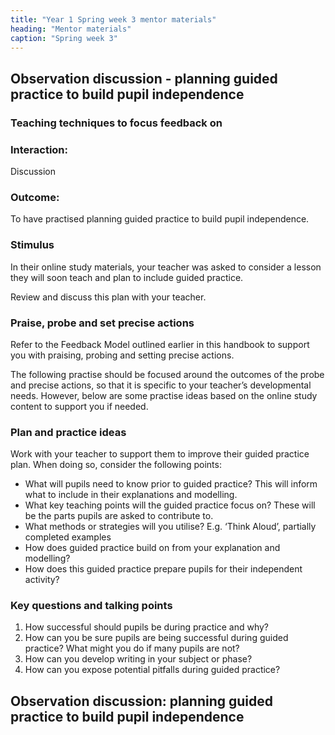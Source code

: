 ```yaml
---
title: "Year 1 Spring week 3 mentor materials"
heading: "Mentor materials"
caption: "Spring week 3"
---
```



## Observation discussion - planning guided practice to build pupil independence

### Teaching techniques to focus feedback on

### Interaction: 

Discussion

### Outcome: 

To have practised planning guided practice to build pupil independence.

### Stimulus

In their online study materials, your teacher was asked to consider a lesson they will soon teach and plan to include guided practice.

Review and discuss this plan with your teacher. 

### Praise, probe and set precise actions

Refer to the Feedback Model outlined earlier in this handbook to support you with praising, probing and setting precise actions. 

The following practise should be focused around the outcomes of the probe and precise actions, so that it is specific to your teacher’s developmental needs. However, below are some practise ideas based on the online study content to support you if needed.

### Plan and practice ideas

Work with your teacher to support them to improve their guided practice plan. When doing so, consider the following points:

- What will pupils need to know prior to guided practice? This will inform what to include in their explanations and
modelling.
- What key teaching points will the guided practice focus on? These will be the parts pupils are asked to contribute
to.
- What methods or strategies will you utilise? E.g. ‘Think Aloud’, partially completed examples
- How does guided practice build on from your explanation and modelling?
- How does this guided practice prepare pupils for their independent activity?

### Key questions and talking points

1. How successful should pupils be during practice and why?
2. How can you be sure pupils are being successful during guided practice? What might you do if many pupils are not?
3. How can you develop writing in your subject or phase? 
4. How can you expose potential pitfalls during guided practice?

## Observation discussion: planning guided practice to build pupil independence

